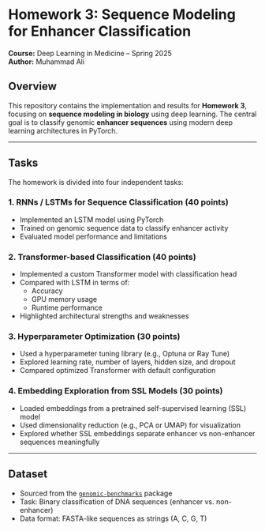 # Homework 3: Sequence Modeling for Enhancer Classification

**Course:** Deep Learning in Medicine – Spring 2025  
**Author:** Muhammad Ali

## Overview

This repository contains the implementation and results for **Homework 3**, focusing on **sequence modeling in biology** using deep learning. The central goal is to classify genomic **enhancer sequences** using modern deep learning architectures in PyTorch.

---

## Tasks

The homework is divided into four independent tasks:

### 1. RNNs / LSTMs for Sequence Classification (40 points)
- Implemented an LSTM model using PyTorch
- Trained on genomic sequence data to classify enhancer activity
- Evaluated model performance and limitations

### 2. Transformer-based Classification (40 points)
- Implemented a custom Transformer model with classification head
- Compared with LSTM in terms of:
  - Accuracy
  - GPU memory usage
  - Runtime performance
- Highlighted architectural strengths and weaknesses

### 3. Hyperparameter Optimization (30 points)
- Used a hyperparameter tuning library (e.g., Optuna or Ray Tune)
- Explored learning rate, number of layers, hidden size, and dropout
- Compared optimized Transformer with default configuration

### 4. Embedding Exploration from SSL Models (30 points)
- Loaded embeddings from a pretrained self-supervised learning (SSL) model
- Used dimensionality reduction (e.g., PCA or UMAP) for visualization
- Explored whether SSL embeddings separate enhancer vs non-enhancer sequences meaningfully

---

## Dataset

- Sourced from the [`genomic-benchmarks`](https://github.com/ML-Bioinfo-CEITEC/genomic_benchmarks) package
- Task: Binary classification of DNA sequences (enhancer vs. non-enhancer)
- Data format: FASTA-like sequences as strings (A, C, G, T)
